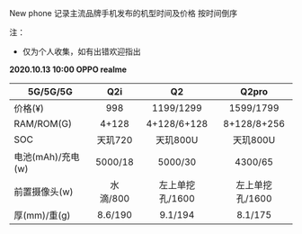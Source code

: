New phone
记录主流品牌手机发布的机型时间及价格 按时间倒序

注：

- 仅为个人收集，如有出错欢迎指出

  

**2020.10.13 10:00 	OPPO  realme**

| 5G/5G/5G          |   Q2i    |       Q2        |      Q2pro      |
| ----------------- | :------: | :-------------: | :-------------: |
| 价格(¥)           |   998    |    1199/1299    |    1599/1799    |
| RAM/ROM(G)        |  4+128   |   4+128/6+128   |   8+128/8+256   |
| SOC               | 天玑720  |    天玑800U     |    天玑800U     |
| 电池(mAh)/充电(w) | 5000/18  |     5000/30     |     4300/65     |
| 前置摄像头(w)     | 水滴/800 | 左上单挖孔/1600 | 左上单挖孔/1600 |
| 厚(mm)/重(g)      | 8.6/190  |     9.1/194     |     8.1/175     |

